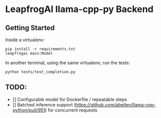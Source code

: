 # LeapfrogAI llama-cpp-py Backend

## Getting Started

Inside a virtualenv:

```
pip install -r requirements.txt
leapfrogai main:Model
```

In another terminal, using the same virtualenv, run the tests:

```
python tests/test_completion.py
```

## TODO:
- [] Configurable model for Dockerfile / repeatable steps
- [] Batched inference support (https://github.com/abetlen/llama-cpp-python/pull/951) for concurrent requests